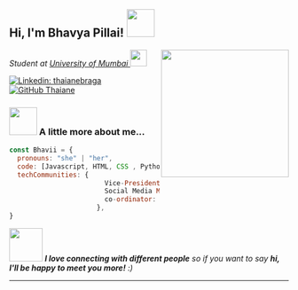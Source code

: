 <h2> Hi, I'm Bhavya Pillai! <img src="https://media.giphy.com/media/mGcNjsfWAjY5AEZNw6/giphy.gif" width="50"></h2>
<img align='right' src="https://media.giphy.com/media/ieyl9zmCjO4b4t6qoY/giphy.gif" width="230">
<p><em>Student at <a href="https://mu.ac.in/">University of Mumbai </a><img src="https://media.giphy.com/media/fYSnHlufseco8Fh93Z/giphy.gif" width="30"></br></em></p>

[![Linkedin: thaianebraga](https://img.shields.io/badge/-bhavyapillai-blue?style=flat-square&logo=Linkedin&logoColor=white&link=https://www.linkedin.com/in/bhavyapillai/)](https://www.linkedin.com/in/bhavyapillai/)
[![GitHub Thaiane](https://img.shields.io/github/followers/BhavyaPillai?label=follow&style=social)](https://github.com/BhavyaPillai)

### <img src="https://media.giphy.com/media/VgCDAzcKvsR6OM0uWg/giphy.gif" width="50"> A little more about me...  

```javascript
const Bhavii = {
  pronouns: "she" | "her",
  code: [Javascript, HTML, CSS , Python ],
  techCommunities: {
                        Vice-President: "Sophisticated and Perpetual Coders Association ",
                        Social Media Manager : "Google Developer Student Club ",
                        co-ordinator: "Tech-Quiz Megaleio",
                      },
}
```
<img src="https://media.giphy.com/media/LnQjpWaON8nhr21vNW/giphy.gif" width="60"> <em><b>I love connecting with different people</b> so if you want to say <b>hi, I'll be happy to meet you more!</b> :)</em>

---

